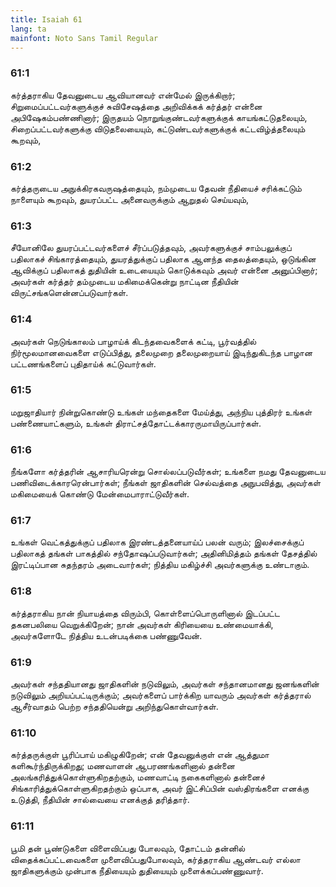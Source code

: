 ```yaml
---
title: Isaiah 61
lang: ta
mainfont: Noto Sans Tamil Regular
---
```


###  61:1

கர்த்தராகிய தேவனுடைய ஆவியானவர் என்மேல் இருக்கிறார்; சிறுமைப்பட்டவர்களுக்குச் சுவிசேஷத்தை அறிவிக்கக் கர்த்தர் என்னை அபிஷேகம்பண்ணினார்; இருதயம் நொறுங்குண்டவர்களுக்குக் காயங்கட்டுதலையும், சிறைப்பட்டவர்களுக்கு விடுதலையையும், கட்டுண்டவர்களுக்குக் கட்டவிழ்த்தலையும் கூறவும்,

###  61:2

கர்த்தருடைய அநுக்கிரகவருஷத்தையும், நம்முடைய தேவன் நீதியைச் சரிக்கட்டும் நாளையும் கூறவும், துயரப்பட்ட அனைவருக்கும் ஆறுதல் செய்யவும்,

###  61:3

சீயோனிலே துயரப்பட்டவர்களைச் சீர்ப்படுத்தவும், அவர்களுக்குச் சாம்பலுக்குப் பதிலாகச் சிங்காரத்தையும், துயரத்துக்குப் பதிலாக ஆனந்த தைலத்தையும், ஒடுங்கின ஆவிக்குப் பதிலாகத் துதியின் உடையையும் கொடுக்கவும் அவர் என்னை அனுப்பினார்; அவர்கள் கர்த்தர் தம்முடைய மகிமைக்கென்று நாட்டின நீதியின் விருட்சங்களென்னப்படுவார்கள்.

###  61:4

அவர்கள் நெடுங்காலம் பாழாய்க் கிடந்தவைகளைக் கட்டி, பூர்வத்தில் நிர்மூலமானவைகளை எடுப்பித்து, தலைமுறை தலைமுறையாய் இடிந்துகிடந்த பாழான பட்டணங்களைப் புதிதாய்க் கட்டுவார்கள்.

###  61:5

மறுஜாதியார் நின்றுகொண்டு உங்கள் மந்தைகளை மேய்த்து, அந்நிய புத்திரர் உங்கள் பண்ணையாட்களும், உங்கள் திராட்சத்தோட்டக்காரருமாயிருப்பார்கள்.

###  61:6

நீங்களோ கர்த்தரின் ஆசாரியரென்று சொல்லப்படுவீர்கள்; உங்களை நமது தேவனுடைய பணிவிடைக்காரரென்பார்கள்; நீங்கள் ஜாதிகளின் செல்வத்தை அநுபவித்து, அவர்கள் மகிமையைக் கொண்டு மேன்மைபாராட்டுவீர்கள்.

###  61:7

உங்கள் வெட்கத்துக்குப் பதிலாக இரண்டத்தனையாய்ப் பலன் வரும்; இலச்சைக்குப் பதிலாகத் தங்கள் பாகத்தில் சந்தோஷப்படுவார்கள்; அதினிமித்தம் தங்கள் தேசத்தில் இரட்டிப்பான சுதந்தரம் அடைவார்கள்; நித்திய மகிழ்ச்சி அவர்களுக்கு உண்டாகும்.

###  61:8

கர்த்தராகிய நான் நியாயத்தை விரும்பி, கொள்ளைப்பொருளினால் இடப்பட்ட தகனபலியை வெறுக்கிறேன்; நான் அவர்கள் கிரியையை உண்மையாக்கி, அவர்களோடே நித்திய உடன்படிக்கை பண்ணுவேன்.

###  61:9

அவர்கள் சந்ததியானது ஜாதிகளின் நடுவிலும், அவர்கள் சந்தானமானது ஜனங்களின் நடுவிலும் அறியப்பட்டிருக்கும்; அவர்களைப் பார்க்கிற யாவரும் அவர்கள் கர்த்தரால் ஆசீர்வாதம் பெற்ற சந்ததியென்று அறிந்துகொள்வார்கள்.

###  61:10

கர்த்தருக்குள் பூரிப்பாய் மகிழுகிறேன்; என் தேவனுக்குள் என் ஆத்துமா களிகூர்ந்திருக்கிறது; மணவாளன் ஆபரணங்களினால் தன்னை அலங்கரித்துக்கொள்ளுகிறதற்கும், மணவாட்டி நகைகளினால் தன்னைச் சிங்காரித்துக்கொள்ளுகிறதற்கும் ஒப்பாக, அவர் இட்சிப்பின் வஸ்திரங்களை எனக்கு உடுத்தி, நீதியின் சால்வையை எனக்குத் தரித்தார்.

###  61:11

பூமி தன் பூண்டுகளை விளைவிப்பது போலவும், தோட்டம் தன்னில் விதைக்கப்பட்டவைகளை முளைவிப்பதுபோலவும், கர்த்தராகிய ஆண்டவர் எல்லா ஜாதிகளுக்கும் முன்பாக நீதியையும் துதியையும் முளைக்கப்பண்ணுவார்.

